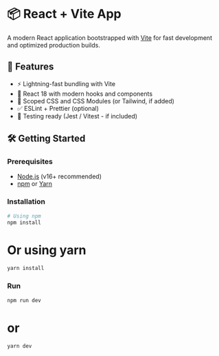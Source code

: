 # 📦 React + Vite App

A modern React application bootstrapped with [Vite](https://vitejs.dev/) for fast development and optimized production builds.

## 🚀 Features

- ⚡️ Lightning-fast bundling with Vite
- 🧱 React 18 with modern hooks and components
- 💅 Scoped CSS and CSS Modules (or Tailwind, if added)
- ✅ ESLint + Prettier (optional)
- 🧪 Testing ready (Jest / Vitest - if included)


## 🛠️ Getting Started

### Prerequisites

- [Node.js](https://nodejs.org/) (v16+ recommended)
- [npm](https://www.npmjs.com/) or [Yarn](https://yarnpkg.com/)

### Installation

```bash
# Using npm
npm install
```

# Or using yarn
```bash
yarn install
```

### Run 
```bash
npm run dev
```
# or
```bash
yarn dev

```


